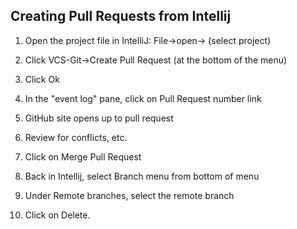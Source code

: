 ## Creating Pull Requests from Intellij

1.  Open the project file in IntelliJ:  File->open-> (select project)
   
2.  Click VCS-Git->Create Pull Request (at the bottom of the menu)

3.  Click Ok

4.  In the "event log" pane, click on Pull Request number link

5.  GitHub site opens up to pull request

6.  Review for conflicts, etc.

7.  Click on Merge Pull Request

8.  Back in Intellij, select Branch menu from bottom of menu

9.  Under Remote branches, select the remote branch

10.  Click on Delete.


